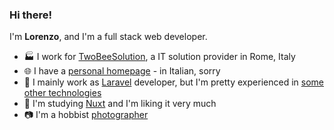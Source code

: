 ### Hi there!

I'm **Lorenzo**, and I'm a full stack web developer.

* 🏭 I work for [TwoBeeSolution](https://twobeesolution.com), a IT solution provider in Rome, Italy
* 🌐 I have a [personal homepage](https://lbreda.com) - in Italian, sorry
* 💬 I mainly work as [Laravel](https://laravel.com) developer, but I'm pretty experienced in [some other technologies](https://github.com/LBreda/cv)
* 🏫 I'm studying [Nuxt](https://nuxtjs.org/) and I'm liking it very much
* 📷 I'm a hobbist [photographer](https://instagram.com/lbreda/)
